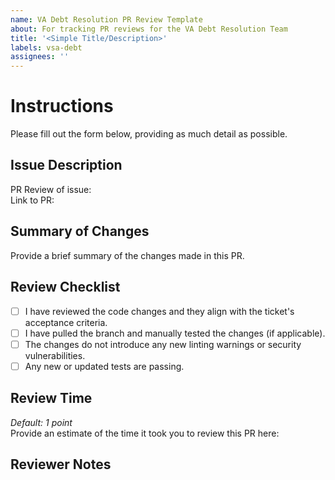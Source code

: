```yaml
---
name: VA Debt Resolution PR Review Template
about: For tracking PR reviews for the VA Debt Resolution Team
title: '<Simple Title/Description>'
labels: vsa-debt
assignees: ''
---
```


# Instructions
Please fill out the form below, providing as much detail as possible. 

## Issue Description
PR Review of issue:       
Link to PR:       

## Summary of Changes
Provide a brief summary of the changes made in this PR.

## Review Checklist
- [ ] I have reviewed the code changes and they align with the ticket's acceptance criteria.
- [ ] I have pulled the branch and manually tested the changes (if applicable).
- [ ] The changes do not introduce any new linting warnings or security vulnerabilities.
- [ ] Any new or updated tests are passing.

## Review Time
*Default: 1 point*      
Provide an estimate of the time it took you to review this PR here:       

## Reviewer Notes
